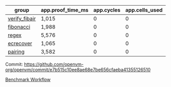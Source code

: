 | group | app.proof_time_ms | app.cycles | app.cells_used | leaf.proof_time_ms | leaf.cycles | leaf.cells_used |
| -- | -- | -- | -- | -- | -- | -- |
| [verify_fibair](https://github.com/openvm-org/openvm/blob/benchmark-results/benchmarks-pr/1872/verify_fibair-e7b515c10ee8ae68e7be656cfaeba41355126510.md) | 1,015 |  0 |  0 |- | - | - |
| [fibonacci](https://github.com/openvm-org/openvm/blob/benchmark-results/benchmarks-pr/1872/fibonacci-e7b515c10ee8ae68e7be656cfaeba41355126510.md) | 1,988 |  0 |  0 |- | - | - |
| [regex](https://github.com/openvm-org/openvm/blob/benchmark-results/benchmarks-pr/1872/regex-e7b515c10ee8ae68e7be656cfaeba41355126510.md) | 5,576 |  0 |  0 |- | - | - |
| [ecrecover](https://github.com/openvm-org/openvm/blob/benchmark-results/benchmarks-pr/1872/ecrecover-e7b515c10ee8ae68e7be656cfaeba41355126510.md) | 1,065 |  0 |  0 |- | - | - |
| [pairing](https://github.com/openvm-org/openvm/blob/benchmark-results/benchmarks-pr/1872/pairing-e7b515c10ee8ae68e7be656cfaeba41355126510.md) | 3,582 |  0 |  0 |- | - | - |


Commit: https://github.com/openvm-org/openvm/commit/e7b515c10ee8ae68e7be656cfaeba41355126510

[Benchmark Workflow](https://github.com/openvm-org/openvm/actions/runs/16372155648)
